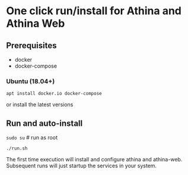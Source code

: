 # One click run/install for Athina and Athina Web

## Prerequisites
* docker
* docker-compose

### Ubuntu (18.04+)
`apt install docker.io docker-compose`

or install the latest versions

## Run and auto-install
`sudo su` # run as root

`./run.sh`

The first time execution will install and configure athina and athina-web. Subsequent runs will just startup the services in your system.
